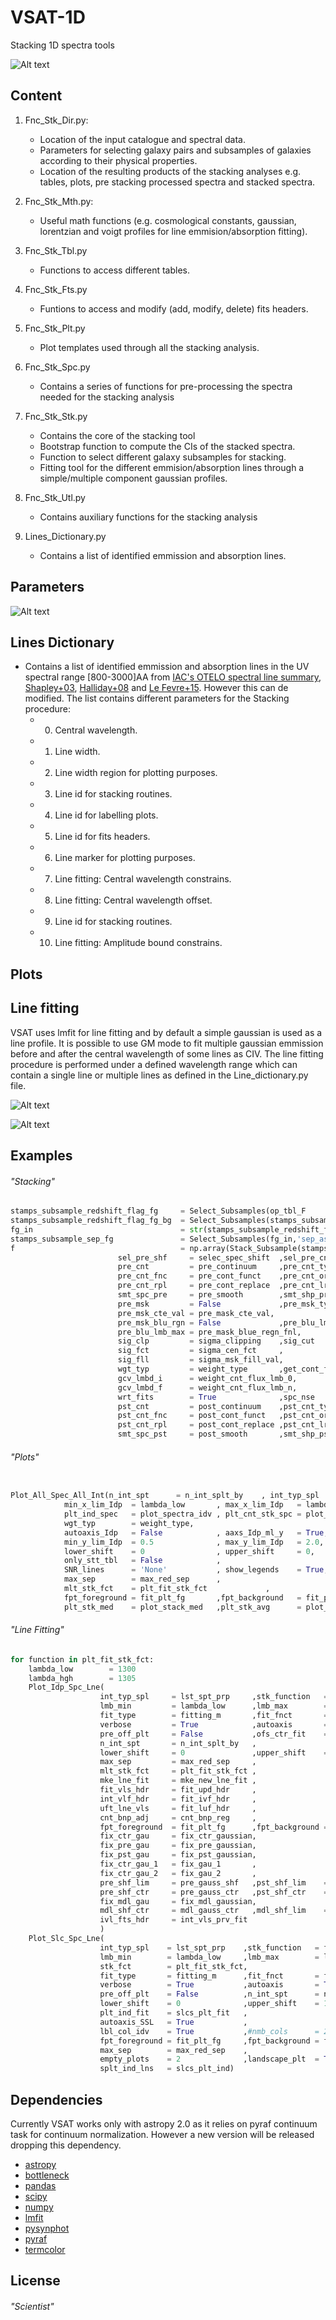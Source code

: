 # VSAT-1D
Stacking 1D spectra tools

![Alt text](./Images/bootstrap.jpg?raw=true "Stacked spectra computed through median values including CIs.")

## Content

1. Fnc_Stk_Dir.py:
   - Location of the input catalogue and spectral data. 
   - Parameters for selecting galaxy pairs and subsamples of galaxies according to their physical properties. 
   - Location of the resulting products of the stacking analyses e.g. tables, plots, pre stacking processed spectra and stacked spectra.

2. Fnc_Stk_Mth.py:
   - Useful math functions (e.g. cosmological constants, gaussian, lorentzian and voigt profiles for line emmision/absorption fitting).

3. Fnc_Stk_Tbl.py 
   - Functions to access different tables. 

4. Fnc_Stk_Fts.py 
   - Funtions to access and modify (add, modify, delete) fits headers.

5. Fnc_Stk_Plt.py
   - Plot templates used through all the stacking analysis. 

6. Fnc_Stk_Spc.py 
   - Contains a series of functions for pre-processing the spectra needed for the stacking analysis

7. Fnc_Stk_Stk.py 
   - Contains the core of the stacking tool
   - Bootstrap function to compute the CIs of the stacked spectra. 
   - Function to select different galaxy subsamples for stacking.
   - Fitting tool for the different emmision/absorption lines through a simple/multiple component gaussian profiles.

8. Fnc_Stk_Utl.py 
   - Contains auxiliary functions for the stacking analysis


9. Lines_Dictionary.py
   - Contains a list of identified emmission and absorption lines.
## Parameters
![Alt text](./Images/step.jpg?raw=true "Pre-processing of stacked spetra.")
## Lines Dictionary
   - Contains a list of identified emmission and absorption lines in the UV spectral range [800-3000]AA from [IAC's OTELO spectral line summary](http://research.iac.es/proyecto/otelo/pages/data-tools/spectral-line-summary.php), [Shapley+03](https://ui.adsabs.harvard.edu/abs/2003ApJ...588...65S/abstract), [Halliday+08](https://ui.adsabs.harvard.edu/abs/2008A%26A...479..417H/abstract) and [Le Fevre+15](https://ui.adsabs.harvard.edu/abs/2015A%26A...576A..79L/abstract). However this can de modified. The list contains different parameters for the Stacking procedure:
     - 0. Central wavelength.
     - 1. Line width.
     - 2. Line width region for plotting purposes.
     - 3. Line id for stacking routines. 
     - 4. Line id for labelling plots.
     - 5. Line id for fits headers.
     - 6. Line marker for plotting purposes.
     - 7. Line fitting: Central wavelength constrains.
     - 8. Line fitting: Central wavelength offset.
     - 9. Line id for stacking routines.
     - 10. Line fitting: Amplitude bound constrains.

## Plots

## Line fitting
VSAT uses lmfit for line fitting and by default a simple gaussian is used as a line profile. It is possible to use GM mode to fit multiple gaussian emmission before and after the central wavelength of some lines as CIV. The line fitting procedure is performed under a defined wavelength range which can contain a single line or multiple lines as defined in the Line_dictionary.py file. 

![Alt text](./Images/FitSingle.jpg?raw=true "Pre-processing of stacked spetra.")


![Alt text](./Images/FitMultiple.jpg?raw=true "Pre-processing of stacked spetra.")
## Examples
###### "Stacking"
```python
stamps_subsample_redshift_flag_fg     = Select_Subsamples(op_tbl_F                                ,'redshift_bk_flag',z_flag_itv_bg, test_fg = False, test_bg = False, slc_int = False)
stamps_subsample_redshift_flag_fg_bg  = Select_Subsamples(stamps_subsample_redshift_flag_fg[0][-1],'redshift_fg_flag',z_flag_itv_fg, test_fg = False, test_bg = False, slc_int = False)
fg_in                                 = str(stamps_subsample_redshift_flag_fg_bg[0][-1])
stamps_subsample_sep_fg               = Select_Subsamples(fg_in,'sep_as'     ,SEP_as_itv_23,z_flag_itv_fg, test_fg = False, test_bg = False)#, slc_smp=False, sel_pre_cnt = selec_spec_contn)
f                                     = np.array(Stack_Subsample(stamps_subsample_sep_fg,
						sel_pre_shf     = selec_spec_shift  ,sel_pre_cnt     = selec_spec_contn      ,sel_pre_msk     = selec_spec_masks,
						pre_cnt         = pre_continuum     ,pre_cnt_typ     = pre_cont_typ          ,pre_cnt_lns     = pre_cont_lines,
						pre_cnt_fnc     = pre_cont_funct    ,pre_cnt_ord     = pre_cont_order        ,pre_cnt_ovr     = pre_cont_override,
						pre_cnt_rpl     = pre_cont_replace  ,pre_cnt_lrj     = pre_cont_low_rej      ,pre_cnt_hrj     = pre_cont_high_rej,
						smt_spc_pre     = pre_smooth        ,smt_shp_pre     = pre_smooth_shape      ,smt_sze_pre     = pre_smooth_size,
						pre_msk         = False             ,pre_msk_typ     = pre_mask_type         ,pre_msk_abs_lne = False,
						pre_msk_cte_val = pre_mask_cte_val,
						pre_msk_blu_rgn = False             ,pre_blu_lmb_min = pre_mask_blue_regn_int,
						pre_blu_lmb_max = pre_mask_blue_regn_fnl,
						sig_clp         = sigma_clipping    ,sig_cut         = sigma_cut             ,
						sig_fct         = sigma_cen_fct     ,
						sig_fll         = sigma_msk_fill_val,
						wgt_typ         = weight_type       ,get_cont_flux   = weight_cnt_flux_get   ,
						gcv_lmbd_i      = weight_cnt_flux_lmb_0,
						gcv_lmbd_f      = weight_cnt_flux_lmb_n,
						wrt_fits        = True              ,spc_nse         = spectra_noise         ,
						pst_cnt         = post_continuum    ,pst_cnt_typ     = post_cont_typ         ,pst_cnt_lns     = post_cont_lines,
						pst_cnt_fnc     = post_cont_funct   ,pst_cnt_ord     = post_cont_order       ,pst_cnt_ovr     = post_cont_override,
						pst_cnt_rpl     = post_cont_replace ,pst_cnt_lrj     = post_cont_low_rej     ,pst_cnt_hrj     = post_cont_high_rej,
						smt_spc_pst     = post_smooth       ,smt_shp_pst     = post_smooth_shape     ,smt_sze_pst     = post_smooth_size))
```

###### "Plots"
```python

Plot_All_Spec_All_Int(n_int_spt      = n_int_splt_by    , int_typ_spl     = lst_spt_prp,
			min_x_lim_Idp  = lambda_low       , max_x_lim_Idp   = lambda_hgh,
			plt_ind_spec   = plot_spectra_idv , plt_cnt_stk_spc = plot_spectra_stk,
			wgt_typ        = weight_type,
			autoaxis_Idp   = False            , aaxs_Idp_ml_y   = True, 
			min_y_lim_Idp  = 0.5              , max_y_lim_Idp   = 2.0,
			lower_shift    = 0                , upper_shift     = 0, 
			only_stt_tbl   = False            , 
			SNR_lines      = 'None'           , show_legends    = True,
			max_sep        = max_red_sep      ,
			mlt_stk_fct    = plt_fit_stk_fct             ,
			fpt_foreground = fit_plt_fg       ,fpt_background   = fit_plt_bg,
			plt_stk_med    = plot_stack_med   ,plt_stk_avg      = plot_stack_avg  ,plt_stk_avw = plot_stack_avw)

```
###### "Line Fitting"
```python
for function in plt_fit_stk_fct:
	lambda_low        = 1300
	lambda_hgh        = 1305
	Plot_Idp_Spc_Lne(
					int_typ_spl     = lst_spt_prp     ,stk_function   = function + fct_extra,
					lmb_min         = lambda_low      ,lmb_max        = lambda_hgh ,
					fit_type        = fitting_m       ,fit_fnct       = fitting_f ,
					verbose         = True            ,autoaxis       = True ,
					pre_off_plt     = False           ,ofs_ctr_fit    = False ,
					n_int_spt       = n_int_splt_by   ,
					lower_shift     = 0               ,upper_shift    = 1            ,   #0-1 All
					max_sep         = max_red_sep     ,
					mlt_stk_fct     = plt_fit_stk_fct ,
					mke_lne_fit     = mke_new_lne_fit , 
					fit_vls_hdr     = fit_upd_hdr     ,
					int_vlf_hdr     = fit_ivf_hdr     ,
					uft_lne_vls     = fit_luf_hdr     ,
					cnt_bnp_adj     = cnt_bnp_reg     ,
					fpt_foreground  = fit_plt_fg      ,fpt_background = fit_plt_bg,
					fix_ctr_gau     = fix_ctr_gaussian,
					fix_pre_gau     = fix_pre_gaussian,
					fix_pst_gau     = fix_pst_gaussian,
					fix_ctr_gau_1   = fix_gau_1       ,
					fix_ctr_gau_2   = fix_gau_2		  ,
					pre_shf_lim     = pre_gauss_shf   ,pst_shf_lim    = pst_gauss_shf,
					pre_shf_ctr     = pre_gauss_ctr   ,pst_shf_ctr    = pst_gauss_ctr,
					fix_mdl_gau     = fix_mdl_gaussian,
					mdl_shf_ctr     = mdl_gauss_ctr   ,mdl_shf_lim    = mdl_gauss_shf,
					ivl_fts_hdr     = int_vls_prv_fit
					)
	Plot_Slc_Spc_Lne(
					int_typ_spl    = lst_spt_prp    ,stk_function   = function + fct_extra ,
					lmb_min        = lambda_low     ,lmb_max        = lambda_hgh ,
					stk_fct        = plt_fit_stk_fct,
					fit_type       = fitting_m      ,fit_fnct       = fitting_f     ,
					verbose        = True           ,autoaxis       = True          ,
					pre_off_plt    = False          ,n_int_spt      = n_int_splt_by ,
					lower_shift    = 0              ,upper_shift    = 1             ,
					plt_ind_fit    = slcs_plt_fit   ,
					autoaxis_SSL   = True           ,
					lbl_col_idv    = True           ,#nmb_cols      = 2,
					fpt_foreground = fit_plt_fg     ,fpt_background = fit_plt_bg,
					max_sep        = max_red_sep    ,
					empty_plots    = 2              ,landscape_plt  = True,
					splt_ind_lns   = slcs_plt_ind)
```
## Dependencies
Currently VSAT works only with astropy 2.0 as it relies on pyraf continuum task for continuum normalization. However a new version will be released dropping this dependency.
 - [astropy](https://www.astropy.org)
 - [bottleneck](https://pypi.org/project/Bottleneck/)
 - [pandas](https://pandas.pydata.org)
 - [scipy](https://www.scipy.org)
 - [numpy](https://numpy.org)
 - [lmfit](https://lmfit.github.io/lmfit-py/)
 - [pysynphot](https://pysynphot.readthedocs.io/en/latest/)
 - [pyraf](https://astroconda.readthedocs.io/en/latest/installation.html)
 - [termcolor](https://pypi.org/project/termcolor/)
## License
###### "Scientist"



